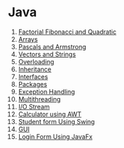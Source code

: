 # Java

1. [Factorial Fibonacci and Quadratic](https://github.com/AbhigyanBafna/collegeLabs/blob/main/SY/Java/basicsOfJava.java)
2. [Arrays](https://github.com/AbhigyanBafna/collegeLabs/blob/main/SY/Java/arrays.java)
3. [Pascals and Armstrong](https://github.com/AbhigyanBafna/collegeLabs/blob/main/SY/Java/vectors.java)
4. [Vectors and Strings](https://github.com/AbhigyanBafna/collegeLabs/blob/main/SY/Java/strings.java)
5. [Overloading](https://github.com/AbhigyanBafna/collegeLabs/blob/main/SY/Java/allOverloading.java)
6. [Inheritance]()
7. [Interfaces]()
8. [Packages]()
9. [Exception Handling]()
10. [Multithreading]()
11. [I/O Stream]()
12. [Calculator using AWT](https://github.com/AbhigyanBafna/collegeLabs/blob/main/SY/Java/calcUsingAwt.java)
13. [Student form Using Swing](https://github.com/AbhigyanBafna/collegeLabs/blob/main/SY/Java/studentform.java)
14. [GUI](https://github.com/AbhigyanBafna/collegeLabs/blob/main/SY/Java/menuBarSwing.java)
15. [Login Form Using JavaFx]()
